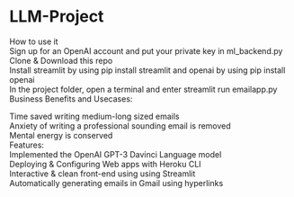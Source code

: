 # LLM-Project
How to use it 
<br>
Sign up for an OpenAI account and put your private key in ml_backend.py
<br>
Clone & Download this repo
<br>
Install streamlit by using pip install streamlit and openai by using pip install openai
<br>
In the project folder, open a terminal and enter streamlit run emailapp.py
<br>
Business Benefits and Usecases:
<br>

Time saved writing medium-long sized emails
<br>
Anxiety of writing a professional sounding email is removed 
<br>
Mental energy is conserved
<br>
Features:
<br>
Implemented the OpenAI GPT-3 Davinci Language model
<br>
Deploying & Configuring Web apps with Heroku CLI
<br>
Interactive & clean front-end using using Streamlit
<br>
Automatically generating emails in Gmail using hyperlinks
